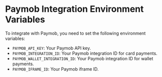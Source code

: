 # Paymob Integration Environment Variables

To integrate with Paymob, you need to set the following environment variables:

- `PAYMOB_API_KEY`: Your Paymob API key.
- `PAYMOB_INTEGRATION_ID`: Your Paymob integration ID for card payments.
- `PAYMOB_WALLET_INTEGRATION_ID`: Your Paymob integration ID for wallet payments.
- `PAYMOB_IFRAME_ID`: Your Paymob iframe ID.
